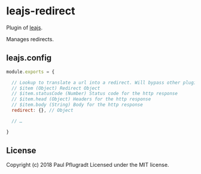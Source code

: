 
# leajs-redirect

Plugin of [leajs](https://github.com/lea-js/leajs-server).

Manages redirects.

## leajs.config

```js
module.exports = {

  // Lookup to translate a url into a redirect. Will bypass other plugins
  // $item (Object) Redirect Object
  // $item.statusCode (Number) Status code for the http response
  // $item.head (Object) Headers for the http response
  // $item.body (String) Body for the http response
  redirect: {}, // Object

  // …

}
```

## License
Copyright (c) 2018 Paul Pflugradt
Licensed under the MIT license.
